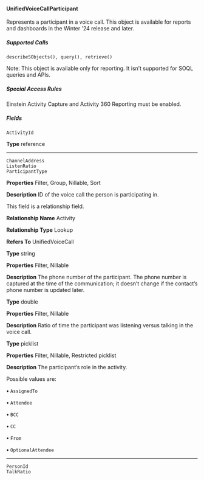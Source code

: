 #### UnifiedVoiceCallParticipant

Represents a participant in a voice call. This object is available for reports and dashboards in the Winter ’24 release and later.

##### Supported Calls
```
describeSObjects(), query(), retrieve()

```
Note: This object is available only for reporting. It isn’t supported for SOQL queries and APIs.

##### Special Access Rules

Einstein Activity Capture and Activity 360 Reporting must be enabled.

##### Fields

```
ActivityId

```

**Type**
reference


-----

```
ChannelAddress
ListenRatio
ParticipantType

```

**Properties**
Filter, Group, Nillable, Sort

**Description**
ID of the voice call the person is participating in.

This field is a relationship field.

**Relationship Name**
Activity

**Relationship Type**
Lookup

**Refers To**
UnifiedVoiceCall

**Type**
string

**Properties**
Filter, Nillable

**Description**
The phone number of the participant. The phone number is captured at the time of the
communication; it doesn’t change if the contact’s phone number is updated later.

**Type**
double

**Properties**
Filter, Nillable

**Description**
Ratio of time the participant was listening versus talking in the voice call.

**Type**
picklist

**Properties**
Filter, Nillable, Restricted picklist

**Description**
The participant’s role in the activity.

Possible values are:

**•** `AssignedTo`

**•** `Attendee`

**•** `BCC`

**•** `CC`

**•** `From`

**•** `OptionalAttendee`


-----

```
PersonId
TalkRatio
